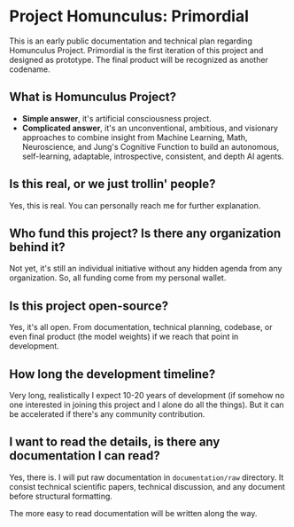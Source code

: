 # Project Homunculus: Primordial

This is an early public documentation and technical plan regarding Homunculus Project. Primordial is the first iteration of this project and designed as prototype. The final product will be recognized as another codename.

## What is Homunculus Project?

- **Simple answer**, it's artificial consciousness project. 
- **Complicated answer**, it's an unconventional, ambitious, and visionary approaches to combine insight from Machine Learning, Math, Neuroscience, and Jung's Cognitive Function to build an autonomous, self-learning, adaptable, introspective, consistent, and depth AI agents.

## Is this real, or we just trollin' people?

Yes, this is real. You can personally reach me for further explanation.

## Who fund this project? Is there any organization behind it?

Not yet, it's still an individual initiative without any hidden agenda from any organization. So, all funding come from my personal wallet.

## Is this project open-source?

Yes, it's all open. From documentation, technical planning, codebase, or even final product (the model weights) if we reach that point in development.

## How long the development timeline?

Very long, realistically I expect 10-20 years of development (if somehow no one interested in joining this project and I alone do all the things). But it can be accelerated if there's any community contribution.

## I want to read the details, is there any documentation I can read?

Yes, there is. I will put raw documentation in `documentation/raw` directory. It consist technical scientific papers, technical discussion, and any document before structural formatting.

The more easy to read documentation will be written along the way.
